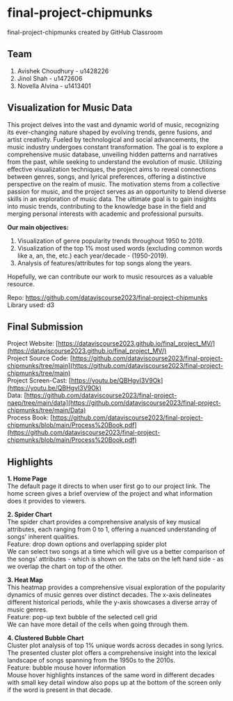 # final-project-chipmunks
final-project-chipmunks created by GitHub Classroom

## Team
1. Avishek Choudhury - u1428226
2. Jinol Shah - u1472606
3. Novella Alvina - u1413401

## Visualization for Music Data
This project delves into the vast and dynamic world of music, recognizing its ever-changing nature 
shaped by evolving trends, genre fusions, and artist creativity. 
Fueled by technological and social advancements, the music industry undergoes constant transformation. 
The goal is to explore a comprehensive music database, unveiling hidden patterns and narratives 
from the past, while seeking to understand the evolution of music. Utilizing effective visualization techniques, 
the project aims to reveal connections between genres, songs, and lyrical preferences, offering a distinctive perspective on the realm of music. 
The motivation stems from a collective passion for music, and the project serves as an opportunity to blend diverse skills in an exploration of music data. 
The ultimate goal is to gain insights into music trends, contributing to the knowledge base in the field and merging personal interests with academic and professional pursuits.

**Our main objectives:**
<br>
1. Visualization of genre popularity trends throughout 1950 to 2019.
2. Visualization of the top 1% most used words (excluding common words like a, an, the, etc.) each year/decade - (1950-2019).
3. Analysis of features/attributes for top songs along the years.

Hopefully, we can contribute our work to music resources as a valuable resource.

Repo: https://github.com/dataviscourse2023/final-project-chipmunks
<br>Library used: d3

## Final Submission
Project Website: [https://dataviscourse2023.github.io/final_project_MV/](https://dataviscourse2023.github.io/final_project_MV/)<br>
Project Source Code: [https://github.com/dataviscourse2023/final-project-chipmunks/tree/main](https://github.com/dataviscourse2023/final-project-chipmunks/tree/main)<br>
Project Screen-Cast: [https://youtu.be/QBHgvI3V9Ok](https://youtu.be/QBHgvI3V9Ok)<br>
Data: [https://github.com/dataviscourse2023/final-project-naep/tree/main/data](https://github.com/dataviscourse2023/final-project-chipmunks/tree/main/Data)<br>
Process Book: [https://github.com/dataviscourse2023/final-project-chipmunks/blob/main/Process%20Book.pdf](https://github.com/dataviscourse2023/final-project-chipmunks/blob/main/Process%20Book.pdf)<br>

## Highlights
**1. Home Page**
<br> The default page it directs to when user first go to our project link. The home screen gives a brief overview of the project and what information does it provides to viewers. 

**2. Spider Chart**
<br> The spider chart provides a comprehensive analysis of key musical attributes, each ranging from 0 to 1, offering a nuanced understanding of songs' inherent qualities.
<br>Feature: drop down options and overlapping spider plot
<br>We can select two songs at a time which will give us a better comparison of the songs’ attributes - which is shown on the tabs on the left hand side - as we overlap the chart on top of the other.

**3. Heat Map** 
  <br> This heatmap provides a comprehensive visual exploration of the popularity dynamics of music genres over distinct decades. The x-axis delineates different historical periods, while the y-axis showcases a diverse array of music genres.
<br> Feature: pop-up text bubble of the selected cell grid
<br> We can have more detail of the cells when going through them.

**4. Clustered Bubble Chart**
   <br> Cluster plot analysis of top 1% unique words across decades in song lyrics. The presented cluster plot offers a comprehensive insight into the lexical landscape of songs spanning from the 1950s to the 2010s. 
<br> Feature: bubble mouse hover information
<br> Mouse hover highlights instances of the same word in different decades with small key detail window also pops up at the bottom of the screen only if the word is present in that decade.
